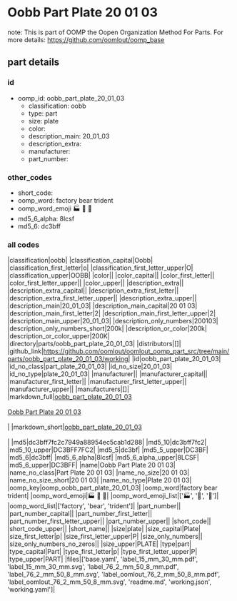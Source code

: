 # Oobb Part Plate 20 01 03  

note: This is part of OOMP the Oopen Organization Method For Parts. For more details: https://github.com/oomlout/oomp_base

##  part details





### id
* oomp_id: oobb_part_plate_20_01_03
  * classification: oobb
  * type: part
  * size: plate
  * color: 
  * description_main: 20_01_03
  * description_extra: 
  * manufacturer: 
  * part_number: 

### other_codes
* short_code: 
* oomp_word: factory bear trident
* oomp_word_emoji :factory: :bear: :trident:
* md5_6_alpha: 8lcsf
* md5_6: dc3bff

### all codes 
|classification|oobb|
|classification_capital|Oobb|
|classification_first_letter|o|
|classification_first_letter_upper|O|
|classification_upper|OOBB|
|color||
|color_capital||
|color_first_letter||
|color_first_letter_upper||
|color_upper||
|description_extra||
|description_extra_capital||
|description_extra_first_letter||
|description_extra_first_letter_upper||
|description_extra_upper||
|description_main|20_01_03|
|description_main_capital|20 01 03|
|description_main_first_letter|2|
|description_main_first_letter_upper|2|
|description_main_upper|20_01_03|
|description_only_numbers|200103|
|description_only_numbers_short|200k|
|description_or_color|200k|
|description_or_color_upper|200K|
|directory|parts/oobb_part_plate_20_01_03|
|distributors|[]|
|github_link|https://github.com/oomlout/oomlout_oomp_part_src/tree/main/parts/oobb_part_plate_20_01_03/working|
|id|oobb_part_plate_20_01_03|
|id_no_class|part_plate_20_01_03|
|id_no_size|20_01_03|
|id_no_type|plate_20_01_03|
|manufacturer||
|manufacturer_capital||
|manufacturer_first_letter||
|manufacturer_first_letter_upper||
|manufacturer_upper||
|manufacturers|[]|
|markdown_full|[oobb_part_plate_20_01_03](https://github.com/oomlout/oomlout_oomp_part_src/tree/main/parts/oobb_part_plate_20_01_03/working)<br>[](https://github.com/oomlout/oomlout_oomp_part_src/tree/main/parts/oobb_part_plate_20_01_03/working)<br>[Oobb Part Plate 20 01 03](https://github.com/oomlout/oomlout_oomp_part_src/tree/main/parts/oobb_part_plate_20_01_03/working)<br><br>|
|markdown_short|[oobb_part_plate_20_01_03](https://github.com/oomlout/oomlout_oomp_part_src/tree/main/parts/oobb_part_plate_20_01_03/working)<br><br>|
|md5|dc3bff7fc2c7949a88954ec5cab1d288|
|md5_10|dc3bff7fc2|
|md5_10_upper|DC3BFF7FC2|
|md5_5|dc3bf|
|md5_5_upper|DC3BF|
|md5_6|dc3bff|
|md5_6_alpha|8lcsf|
|md5_6_alpha_upper|8LCSF|
|md5_6_upper|DC3BFF|
|name|Oobb Part Plate 20 01 03|
|name_no_class|Part Plate 20 01 03|
|name_no_size|20 01 03|
|name_no_size_short|20 01 03|
|name_no_type|Plate 20 01 03|
|oomp_key|oomp_oobb_part_plate_20_01_03|
|oomp_word|factory bear trident|
|oomp_word_emoji|:factory: :bear: :trident:|
|oomp_word_emoji_list|[':factory:', ':bear:', ':trident:']|
|oomp_word_list|['factory', 'bear', 'trident']|
|part_number||
|part_number_capital||
|part_number_first_letter||
|part_number_first_letter_upper||
|part_number_upper||
|short_code||
|short_code_upper||
|short_name||
|size|plate|
|size_capital|Plate|
|size_first_letter|p|
|size_first_letter_upper|P|
|size_only_numbers||
|size_only_numbers_no_zeros||
|size_upper|PLATE|
|type|part|
|type_capital|Part|
|type_first_letter|p|
|type_first_letter_upper|P|
|type_upper|PART|
|files|['base.yaml', 'label_15_mm_30_mm.pdf', 'label_15_mm_30_mm.svg', 'label_76_2_mm_50_8_mm.pdf', 'label_76_2_mm_50_8_mm.svg', 'label_oomlout_76_2_mm_50_8_mm.pdf', 'label_oomlout_76_2_mm_50_8_mm.svg', 'readme.md', 'working.json', 'working.yaml']|
